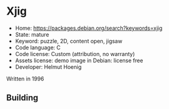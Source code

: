 # Xjig

- Home: https://packages.debian.org/search?keywords=xjig
- State: mature
- Keyword: puzzle, 2D, content open, jigsaw
- Code language: C
- Code license: Custom (attribution, no warranty)
- Assets license: demo image in Debian: license free
- Developer: Helmut Hoenig

Written in 1996

## Building
